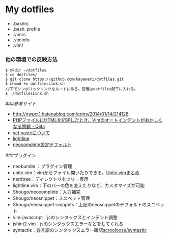# My dotfiles
* .bashrc
* .bash_profile
* .vimrc
* .viminfo
* .vim/

### 他の環境での反映方法
``` 
$ mkdir ~/dotfiles
$ cd dotfiles/
$ git clone https://github.com/kayawari/dotfiles.git
$ chmod +x dotfilesLink.sh
//下でシンボリックリンクをルートに作る。管理はdotfiles配下に入れる。
$ ./dotfilesLink.sh 
```

###_参考サイト_
* http://nwpct1.hatenablog.com/entry/2014/01/14/214128
* [PHPファイルにHTMLを記述したとき、Vimのオートインデントがおかしくなる問題 - Qiita](http://qiita.com/hashiohiro/items/71a47061e91b61bbb189)
* [set pasteについて](http://qiita.com/quwa/items/019250dbca167985fe32)
* [lightline](https://github.com/itchyny/lightline.vim)
* [neocomplete設定デフォルト](https://github.com/Shougo/neocomplete.vim)

###プラグイン
* neobundle ：プラグイン管理
* unite.vim：vimからファイル開いたりできる。[Unite.vimまとめ](http://qiita.com/hide/items/77b9c1b0f29577d60397)
* nerdtree：ディレクトリをツリー表示
* lightline.vim：下のバーの色を変えたりなど、カスタマイズが可能
* Shougo/neocomplete：入力補完
* Shougo/neosnippet：スニペット管理
* Shougo/neosnippet-snippets：上記のneosnippetのデフォルトのスニペット
* vim-javascript：jsのシンタックスとインデント調整
* jshint2.vim：jsのシンタックスエラーなどをしてくれる
* syntactis：各言語のシンタックスエラー確認[scrooloose/syntastic](https://github.com/scrooloose/syntastic#settings)


